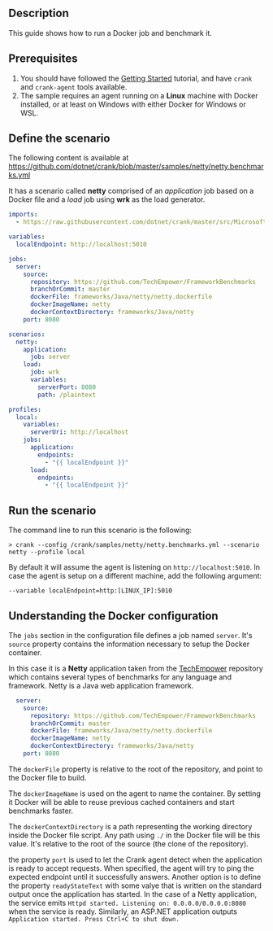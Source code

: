 ## Description

This guide shows how to run a Docker job and benchmark it.

## Prerequisites

1. You should have followed the [Getting Started](getting_started.md) tutorial, and have `crank` and `crank-agent` tools available.
2. The sample requires an agent running on a **Linux** machine with Docker installed, or at least on Windows with either Docker for Windows or WSL. 

## Define the scenario

The following content is available at https://github.com/dotnet/crank/blob/master/samples/netty/netty.benchmarks.yml

It has a scenario called **netty** comprised of an _application_ job based on a Docker file and a _load_ job using **wrk** as the load generator.

```yml
imports:
  - https://raw.githubusercontent.com/dotnet/crank/master/src/Microsoft.Crank.Jobs.Wrk/wrk.yml

variables:
  localEndpoint: http://localhost:5010

jobs:
  server:
    source:
      repository: https://github.com/TechEmpower/FrameworkBenchmarks
      branchOrCommit: master
      dockerFile: frameworks/Java/netty/netty.dockerfile
      dockerImageName: netty
      dockerContextDirectory: frameworks/Java/netty
    port: 8080

scenarios:
  netty:
    application:
      job: server
    load:
      job: wrk
      variables:
        serverPort: 8080
        path: /plaintext

profiles:
  local:
    variables:
      serverUri: http://localhost
    jobs: 
      application:
        endpoints: 
          - "{{ localEndpoint }}"
      load:
        endpoints: 
          - "{{ localEndpoint }}"

```

## Run the scenario

The command line to run this scenario is the following:

```
> crank --config /crank/samples/netty/netty.benchmarks.yml --scenario netty --profile local
```

By default it will assume the agent is listening on `http://localhost:5010`. In case the agent is setup on a different machine, add the following argument:

```
--variable localEndpoint=http:[LINUX_IP]:5010
```

## Understanding the Docker configuration

The `jobs` section in the configuration file defines a job named `server`. It's `source` property contains the information necessary to setup the Docker container. 

In this case it is a **Netty** application taken from the [TechEmpower](https://github.com/TechEmpower/FrameworkBenchmarks) repository which contains several types of benchmarks for any language and framework. Netty is a Java web application framework.   

```yml
  server:
    source:
      repository: https://github.com/TechEmpower/FrameworkBenchmarks
      branchOrCommit: master
      dockerFile: frameworks/Java/netty/netty.dockerfile
      dockerImageName: netty
      dockerContextDirectory: frameworks/Java/netty
    port: 8080
```

The `dockerFile` property is relative to the root of the repository, and point to the Docker file to build.

The `dockerImageName` is used on the agent to name the container. By setting it Docker will be able to reuse previous cached containers and start benchmarks faster.

The `dockerContextDirectory` is a path representing the working directory inside the Docker file script. Any path using `./` in the Docker file will be this value. It's relative to the root of the source (the clone of the repository).

the property `port` is used to let the Crank agent detect when the application is ready to accept requests. When specified, the agent will try to ping the expected endpoint until it successfully answers. Another option is to define the property `readyStateText` with some valye that is written on the standard output once the application has started. In the case of a Netty application, the service emits `Httpd started. Listening on: 0.0.0.0/0.0.0.0:8080` when the service is ready. Similarly, an ASP.NET application outputs `Application started. Press Ctrl+C to shut down.`
